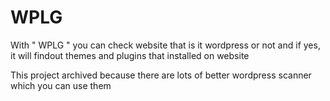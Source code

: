 # WPLG
With " WPLG " you can check website that is it wordpress or not and if yes, it will findout themes and plugins that installed on website


This project archived because there are lots of better wordpress scanner which you can use them
